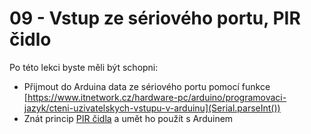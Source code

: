# 09 - Vstup ze sériového portu, PIR čidlo
Po této lekci byste měli být schopni:

- Přijmout do Arduina data ze sériového portu pomocí funkce [https://www.itnetwork.cz/hardware-pc/arduino/programovaci-jazyk/cteni-uzivatelskych-vstupu-v-arduinu](Serial.parseInt())
- Znát princip [PIR čidla](https://blog.laskakit.cz/pohybove-cidlo-jak-funguje-jak-zapojit/) a umět ho použít s Arduinem
